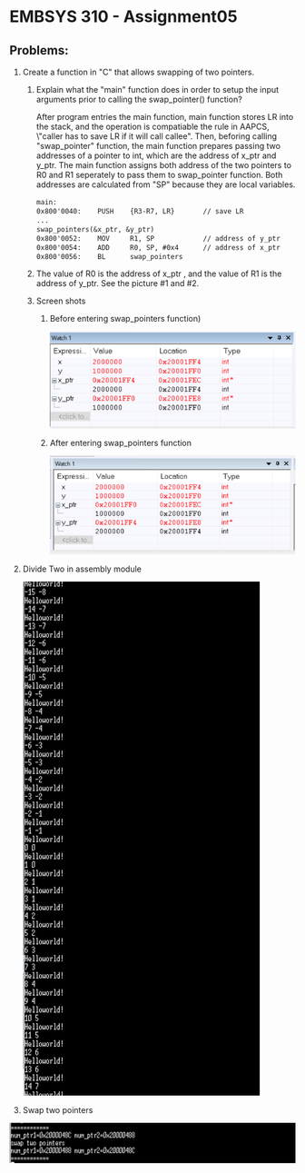 # EMBSYS 310 - Assignment05

## Problems:

1. Create a function in \"C\" that allows swapping of two pointers.
   
   1. Explain what the \"main\" function does in order to setup the input arguments prior to calling the swap_pointer() function?
      
      After program entries the main function, main function stores LR into the stack, and the operation is compatiable the rule in AAPCS, \\"caller has to save LR if it will call callee\". Then, beforing calling \"swap\_pointer\" function, the main function prepares passing two addresses of a pointer to int, which are the address of x_ptr and y\_ptr. The main function assigns both address of the two pointers to R0 and R1 seperately to pass them to swap\_pointer function. Both addresses are calculated from \"SP\" because they are local variables.
      
      ```
      main:
      0x800'0040:    PUSH    {R3-R7, LR}       // save LR
      ...
      swap_pointers(&x_ptr, &y_ptr)
      0x800'0052:    MOV     R1, SP            // address of y_ptr
      0x800'0054:    ADD     R0, SP, #0x4      // address of x_ptr
      0x800'0056:    BL      swap_pointers
      ```
   
   2. The value of R0 is the address of x\_ptr , and the value of R1 is the address of y\_ptr. See the picture \#1 and \#2.
   
   3. Screen shots
      
      1. Before entering swap\_pointers function)
         
         ![before_calling_function](./before_calling_func.PNG)
      
      2. After entering swap_pointers function
         
         ![return_from_function](./returning_from_func.PNG)

2. Divide Two in assembly module
   
   ![divide_two_term](./divide_two_term.PNG)

3.  Swap two pointers
   
   ![swap_two_pointers](./swap_two_pointers_term.PNG)
